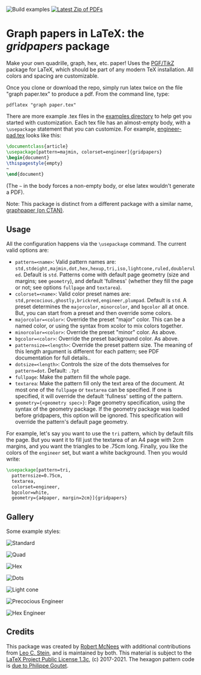 ![Build examples](../../actions/workflows/pdflatex-examples.yml/badge.svg)
[![Latest Zip of PDFs](https://img.shields.io/badge/Zip_of_PDFs-latest-orange.svg?style=flat)](../gh-action-result/examples/pdfs.zip?raw=true)

# Graph papers in LaTeX: the *gridpapers* package
Make your own quadrille, graph, hex, etc. paper! Uses the [PGF/TikZ](https://en.wikipedia.org/wiki/PGF/TikZ) package for LaTeX, which should be part of any modern TeX installation. All colors and spacing are customizable.

Once you clone or download the repo, simply run latex twice on the
file "graph paper.tex" to produce a pdf. From the command line, type:

    pdflatex "graph paper.tex"

There are more example .tex files in the [examples
directory](./examples/) to help get you started with customization.
Each tex file has an almost-empty body, with a `\usepackage` statement
that you can customize.  For example,
[engineer-pad.tex](./examples/engineer-pad.tex) looks like this:
```latex
\documentclass{article}
\usepackage[pattern=majmin, colorset=engineer]{gridpapers}
\begin{document}
\thispagestyle{empty}
~
\end{document}
```
(The `~` in the body forces a non-empty body, or else latex wouldn't
generate a PDF).

Note: This package is distinct from a different package with a similar
name, [graphpaper (on CTAN)](https://www.ctan.org/pkg/graphpaper).

Usage
-----

All the configuration happens via the `\usepackage` command.  The
current valid options are:

* `pattern=<name>`:
Valid pattern names are:
`std,stdeight,majmin,dot,hex,hexup,tri,iso,lightcone,ruled,doubleruled`. Default
is `std`.  Patterns come with default page geometry (size and margins;
see `geometry`), and default 'fullness' (whether they fill the page or
not; see options `fullpage` and `textarea`).
* `colorset=<name>`:
Valid color preset names are:
`std,precocious,ghostly,brickred,engineer,plumpad`.  Default is `std`.  A
preset determines the `majorcolor`, `minorcolor`, and `bgcolor` all at
once.  But, you can start from a preset and then override some colors.
* `majorcolor=<color>`: Override the preset "major" color.  This can
  be a named color, or using the syntax from xcolor to mix colors
  together.
* `minorcolor=<color>`: Override the preset "minor" color.  As above.
* `bgcolor=<color>`: Override the preset background color.  As above.
* `patternsize=<length>`: Override the preset pattern size.  The
  meaning of this length argument is different for each pattern; see
  PDF documentation for full details..
* `dotsize=<length>`: Controls the size of the dots themselves for
  `pattern=dot`.  Default: `.7pt`
* `fullpage`: Make the pattern fill the whole page.
* `textarea`: Make the pattern fill only the text area of the
  document.  At most one of the `fullpage` or `textarea` can be
  specified.  If one is specified, it will override the default
  'fullness' setting of the pattern.
* `geometry={<geometry spec>}`: Page geometry specification, using the
  syntax of the geometry package.  If the geometry package was loaded
  before gridpapers, this option will be ignored.  This specification
  will override the pattern's default page geometry.

For example, let's say you want to use the `tri` pattern, which by
default fills the page.  But you want it to fill just the textarea of
an A4 page with 2cm margins, and you want the triangles to be .75cm long.
Finally, you like the colors of the `engineer` set, but want a white
background.  Then you would write:
```latex
\usepackage[pattern=tri,
  patternsize=0.75cm,
  textarea,
  colorset=engineer,
  bgcolor=white,
  geometry={a4paper, margin=2cm}]{gridpapers}
```

Gallery
-------

Some example styles:

![Standard](/../screenshots/std.jpg "Standard")

![Quad](/../screenshots/quad.jpg "Quadrille")

![Hex](/../screenshots/hex.jpg "Hex")

![Dots](/../screenshots/dot.jpg "Dots")

![Light cone](/../screenshots/lightcone.jpg "Light cone")

![Precocious Engineer](/../screenshots/rosie.png "Precocious Engineer color scheme")

![Hex Engineer](/../screenshots/hexengineer.png "Hex grid with Engineering Pad color scheme")

Credits
-------

This package was created by [Robert McNees](http://jacobi.luc.edu/)
with additional contributions from [Leo
C. Stein](http://duetosymmetry.com/), and is maintained by both.  This
material is subject to the [LaTeX Project Public License
1.3c](https://www.ctan.org/license/lppl1.3), (c) 2017-2021.  The
hexagon pattern code is [due to Philippe
Goutet](https://tex.stackexchange.com/questions/6019/drawing-hexagons/6128#6128).
